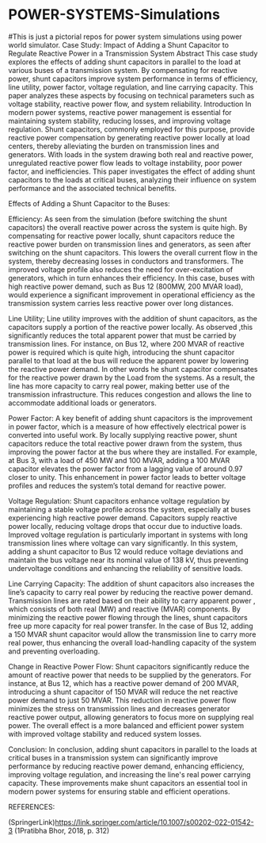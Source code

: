 # POWER-SYSTEMS-Simulations
#This is just a pictorial repos for power system simulations using power world simulator.
Case Study: Impact of Adding a Shunt Capacitor to Regulate Reactive Power in a Transmission System
Abstract
This case study explores the effects of adding shunt capacitors in parallel to the load at various buses of a transmission system. By compensating for reactive power, shunt capacitors improve system performance in terms of efficiency, line utility, power factor, voltage regulation, and line carrying capacity. This paper analyzes these aspects by focusing on technical parameters such as voltage stability, reactive power flow, and system reliability.
 Introduction
In modern power systems, reactive power management is essential for maintaining system stability, reducing losses, and improving voltage regulation. Shunt capacitors, commonly employed for this purpose, provide reactive power compensation by generating reactive power locally at load centers, thereby alleviating the burden on transmission lines and generators. With loads in the system drawing both real and reactive power, unregulated reactive power flow leads to voltage instability, poor power factor, and inefficiencies. This paper investigates the effect of adding shunt capacitors to the loads at critical buses, analyzing their influence on system performance and the associated technical benefits.

Effects of Adding a Shunt Capacitor to the Buses:

Efficiency:
As seen from the simulation (before switching the shunt capacitors) the overall reactive power across the system is quite high.
By compensating for reactive power locally, shunt capacitors reduce the reactive power burden on transmission lines and generators, as seen after switching on the shunt capacitors. This lowers the overall current flow in the system, thereby decreasing losses in conductors and transformers. The improved voltage profile also reduces the need for over-excitation of generators, which in turn enhances their efficiency. In this case, buses with high reactive power demand, such as Bus 12 (800MW, 200 MVAR load), would experience a significant improvement in operational efficiency as the transmission system carries less reactive power over long distances.

Line Utility;
Line utility improves with the addition of shunt capacitors, as the capacitors supply a portion of the reactive power locally. As observed ,this significantly reduces the total apparent power that must be carried by transmission lines. For instance, on Bus 12, where 200 MVAR of reactive power is required which is quite high, introducing the shunt capacitor parallel to that load at the bus will reduce the apparent power by lowering the reactive power demand. In other words he shunt capacitor compensates for the reactive power drawn by the Load from the systems. As a result, the line has more capacity to carry real power, making better use of the transmission infrastructure. This reduces congestion and allows the line to accommodate additional loads or generators.

Power Factor:
A key benefit of adding shunt capacitors is the improvement in power factor, which is a measure of how effectively electrical power is converted into useful work. By locally supplying reactive power, shunt capacitors reduce the total reactive power drawn from the system, thus improving the power factor at the bus where they are installed. For example, at Bus 3, with a load of 450 MW and 100 MVAR, adding a 100 MVAR capacitor elevates the power factor from a lagging value of around 0.97 closer to unity. This enhancement in power factor leads to better voltage profiles and reduces the system’s total demand for reactive power.

 Voltage Regulation:
Shunt capacitors enhance voltage regulation by maintaining a stable voltage profile across the system, especially at buses experiencing high reactive power demand. Capacitors supply reactive power locally, reducing voltage drops that occur due to inductive loads. Improved voltage regulation is particularly important in systems with long transmission lines where voltage can vary significantly. In this system, adding a shunt capacitor to Bus 12 would reduce voltage deviations and maintain the bus voltage near its nominal value of 138 kV, thus preventing undervoltage conditions and enhancing the reliability of sensitive loads.

Line Carrying Capacity:
The addition of shunt capacitors also increases the line’s capacity to carry real power by reducing the reactive power demand. Transmission lines are rated based on their ability to carry apparent power , which consists of both real (MW) and reactive (MVAR) components. By minimizing the reactive power flowing through the lines, shunt capacitors free up more capacity for real power transfer. In the case of Bus 12, adding a 150 MVAR shunt capacitor would allow the transmission line to carry more real power, thus enhancing the overall load-handling capacity of the system and preventing overloading.

 Change in Reactive Power Flow:
Shunt capacitors significantly reduce the amount of reactive power that needs to be supplied by the generators. For instance, at Bus 12, which has a reactive power demand of 200 MVAR, introducing a shunt capacitor of 150 MVAR will reduce the net reactive power demand to just 50 MVAR. This reduction in reactive power flow minimizes the stress on transmission lines and decreases generator reactive power output, allowing generators to focus more on supplying real power. The overall effect is a more balanced and efficient power system with improved voltage stability and reduced system losses.

 Conclusion:
In conclusion, adding shunt capacitors in parallel to the loads at critical buses in a transmission system can significantly improve performance by reducing reactive power demand, enhancing efficiency, improving voltage regulation, and increasing the line's real power carrying capacity. These improvements make shunt capacitors an essential tool in modern power systems for ensuring stable and efficient operations.

REFERENCES:

(SpringerLink)https://link.springer.com/article/10.1007/s00202-022-01542-3
(1Pratibha Bhor, 2018, p. 312)




